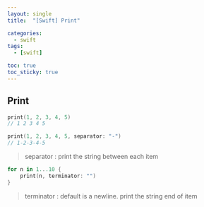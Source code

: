 ```yaml
---
layout: single
title:  "[Swift] Print"

categories:
  - swift
tags:
  - [swift]

toc: true
toc_sticky: true
---
```


## Print
```swift
print(1, 2, 3, 4, 5)
// 1 2 3 4 5
```
```swift
print(1, 2, 3, 4, 5, separator: "-")
// 1-2-3-4-5
```
> separator : print the string between each item

```swift
for n in 1...10 {
    print(n, terminator: "")
}
```

> terminator : default is a newline. print the string end of item
